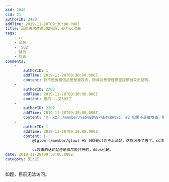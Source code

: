 ```yaml
---
aid: 2046
cid: 21
authorID: 2488
addTime: 2019-11-28T09:30:00.000Z
title: 品葱再次遭遇502错误，疑为cc攻击
tags:
    - cc
    - 品葱
    - '502'
    - 疑为
    - 错误
comments:
    -
        authorID: 1
        addTime: 2019-11-28T09:30:00.000Z
        content: 我不是很相信品葱是被攻击，除非品葱管理员能提供被攻击证明。
    -
        authorID: 2202
        addTime: 2019-11-28T09:30:00.000Z
        content: 是的...又502了
    -
        authorID: 2202
        addTime: 2019-11-28T09:30:00.000Z
        content: '@[小二](/member/%E5%B0%8F%E4%BA%8C) #2 如果不是被攻击，那会是什么原因？'
    -
        authorID: 1
        addTime: 2019-11-28T09:30:00.000Z
        content: |-
            @[glow](/member/glow) #5 502是cf连不上源站，这原因多了去了。cc攻击或者其他ddos有明显特征。

            cc攻击的话网站还是偶尔能打开的，ddos也是。
date: 2019-11-28T09:30:00.000Z
category: 无人区
---
```


如题，目前无法访问。
